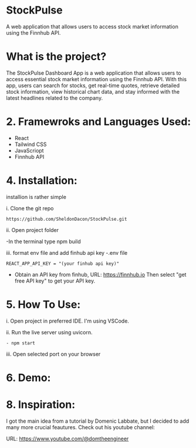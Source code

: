 # StockPulse
A web application that allows users to access stock market information using the Finnhub API. 


# What is the project?

The StockPulse Dashboard App is a web application that allows users to access essential stock market information using the Finnhub API. With this app, users can search for stocks, get real-time quotes, retrieve detailed stock information, view historical chart data, and stay informed with the latest headlines related to the company.


# 2. Framewroks and Languages Used:

- React
- Tailwind CSS
- JavaScriopt
- Finnhub API
  


# 4. Installation:

installion is rather simple

i. Clone the git repo

```
https://github.com/SheldonDacon/StockPulse.git
```

ii. Open project folder

-In the terminal type npm build

iii. format env file and add finhub api key
-.env file
```
REACT_APP_API_KEY = "(your finhub api key)"
```

-  Obtain an API key from finhub, URL: https://finnhub.io Then select "get free API key" to get your API key.


# 5. How To Use:

i. Open project in preferred IDE. I'm using VSCode.

ii. Run the live server using uvicorn.

```commandline
- npm start
```

iii. Open selected port on your browser


# 6. Demo:









# 8. Inspiration:

I got the main idea from a  tutorial by Domenic Labbate, but I decided  to add many more crucial feautures. Check out his youtube channel:

URL: https://www.youtube.com/@domtheengineer
